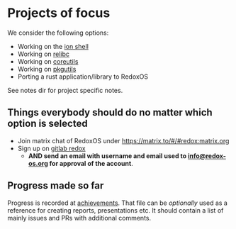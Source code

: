 # Projects of focus

We consider the following options:

- Working on the [ion shell](https://gitlab.redox-os.org/redox-os/ion)
- Working on [relibc](https://gitlab.redox-os.org/redox-os/relibc)
- Working on [coreutils](https://gitlab.redox-os.org/redox-os/coreutils)
- Working on [pkgutils](https://gitlab.redox-os.org/redox-os/pkgutils)
- Porting a rust application/library to RedoxOS

See notes dir for project specific notes.

## Things everybody should do no matter which option is selected

- Join matrix chat of RedoxOS under https://matrix.to/#/#redox:matrix.org
- Sign up on [gitlab redox](https://gitlab.redox-os.org/) 
  - **AND send an email with username and email used to info@redox-os.org for approval of the account**.

## Progress made so far 

Progress is recorded at [achievements](./achievements.md). That file can be *optionally* used as a reference for creating reports, presentations etc. It should contain a list of mainly issues and PRs with additional comments.

